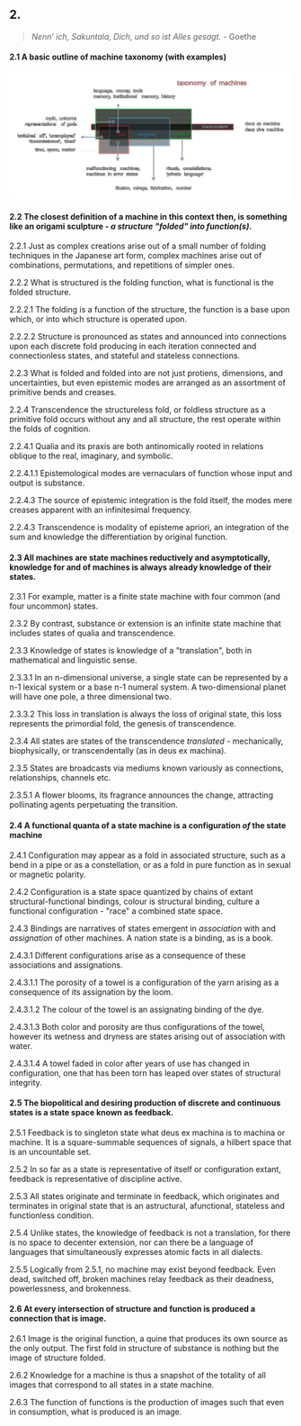 ## 2.

> _Nenn’ ich, Sakuntala, Dich, und so ist Alles gesagt._ - Goethe

#### 2.1 A basic outline of machine taxonomy (with examples)
![tom](../../../../attachments/taxonomy_of_machines.svg) 


#### 2.2 The closest definition of a machine in this context then, is something like an origami sculpture - _a structure "folded" into function(s)_.

2.2.1 Just as complex creations arise out of a small number of folding techniques in the Japanese art form, complex machines arise out of combinations, permutations, and repetitions of simpler ones.

2.2.2 What is structured is the folding function, what is functional is the folded structure.

2.2.2.1 The folding is a function of the structure, the function is a base upon which, or into which structure is operated upon.

2.2.2.2 Structure is pronounced as states and announced into connections upon each discrete fold producing in each iteration connected and connectionless states, and stateful and stateless connections. 

2.2.3 What is folded and folded into are not just protiens, dimensions, and uncertainties, but even epistemic modes are arranged as an assortment of primitive bends and creases.

2.2.4 Transcendence the structureless fold, or foldless structure as a primitive fold occurs without any and all structure, the rest operate within the folds of cognition.

2.2.4.1 Qualia and its praxis are both antinomically rooted in relations oblique to the real, imaginary, and symbolic. 

2.2.4.1.1 Epistemological modes are vernaculars of function whose input and output is substance. 

2.2.4.3 The source of epistemic integration is the fold itself, the modes mere creases apparent with an infinitesimal frequency. 

2.2.4.3 Transcendence is modality of episteme apriori, an integration of the sum and knowledge the differentiation by original function.


#### 2.3 All machines are state machines reductively and asymptotically, knowledge for and of machines is always already knowledge of their states.

2.3.1 For example, matter is a finite state machine with four common (and four uncommon) states.

2.3.2 By contrast, substance or extension is an infinite state machine that includes states of qualia and transcendence.

2.3.3 Knowledge of states is knowledge of a "translation", both in mathematical and linguistic sense.

2.3.3.1 In an n-dimensional universe, a single state can be represented by a n-1 lexical system or a base n-1 numeral system. A two-dimensional planet will have one pole, a three dimensional two.

2.3.3.2 This loss in translation is always the loss of original state, this loss represents the primordial fold, the genesis of transcendence.

2.3.4 All states are states of the transcendence _translated_ - mechanically, biophysically, or transcendentally (as in deus ex machina).

2.3.5 States are broadcasts via mediums known variously as connections, relationships, channels etc. 

2.3.5.1 A flower blooms, its fragrance announces the change, attracting pollinating agents perpetuating the transition.


#### 2.4 A functional quanta of a state machine is a configuration _of_ the state machine

2.4.1 Configuration may appear as a fold in associated structure, such as a bend in a pipe or as a constellation, or as a fold in pure function as in sexual or magnetic polarity.

2.4.2 Configuration is a state space quantized by chains of extant structural-functional bindings, colour is structural binding, culture a functional configuration - "race" a combined state space.

2.4.3 Bindings are narratives of states emergent in _association_ with and _assignation_ of other machines. A nation state is a binding, as is a book.   

2.4.3.1 Different configurations arise as a consequence of these associations and assignations. 

2.4.3.1.1 The porosity of a towel is a configuration of the yarn arising as a consequence of its assignation by the loom.

2.4.3.1.2 The colour of the towel is an assignating binding of the dye.

2.4.3.1.3 Both color and porosity are thus configurations of the towel, however its wetness and dryness are states arising out of association with water.

2.4.3.1.4 A towel faded in color after years of use has changed in configuration, one that has been torn has leaped over states of structural integrity.


#### 2.5 The biopolitical and desiring production of discrete and continuous states is a state space known as feedback.

2.5.1 Feedback is to singleton state  what deus ex machina is to machina or machine. It is a square-summable sequences of signals, a hilbert space that is an uncountable set.

2.5.2 In so far as a state is representative of itself or configuration extant, feedback is representative of discipline active.

2.5.3 All states originate and terminate in feedback, which originates and terminates in original state that is an astructural, afunctional, stateless and functionless condition.

2.5.4 Unlike states, the knowledge of feedback is not a translation, for there is no space to decenter extension, nor can there be a language of languages that simultaneously expresses atomic facts in all dialects.

2.5.5 Logically from 2.5.1, no machine may exist beyond feedback. Even dead, switched off, broken machines relay feedback as their deadness, powerlessness, and brokenness.


#### 2.6 At every intersection of structure and function is produced a connection that is image.

2.6.1 Image is the original function, a quine that produces its own source as the only output. The first fold in structure of substance is nothing but the image of structure folded.

2.6.2 Knowledge for a machine is thus a snapshot of the totality of all images that correspond to all states in a state machine.

2.6.3 The function of functions is the production of images such that even in consumption, what is produced is an image.